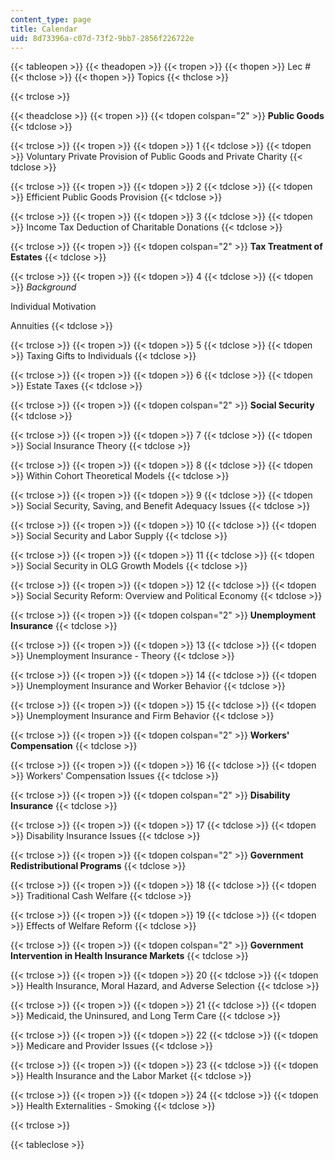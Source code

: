 ```yaml
---
content_type: page
title: Calendar
uid: 8d73396a-c07d-73f2-9bb7-2856f226722e
---
```


{{< tableopen >}}
{{< theadopen >}}
{{< tropen >}}
{{< thopen >}}
Lec #
{{< thclose >}}
{{< thopen >}}
Topics
{{< thclose >}}

{{< trclose >}}

{{< theadclose >}}
{{< tropen >}}
{{< tdopen colspan="2" >}}
**Public Goods**
{{< tdclose >}}

{{< trclose >}}
{{< tropen >}}
{{< tdopen >}}
1
{{< tdclose >}}
{{< tdopen >}}
Voluntary Private Provision of Public Goods and Private Charity
{{< tdclose >}}

{{< trclose >}}
{{< tropen >}}
{{< tdopen >}}
2
{{< tdclose >}}
{{< tdopen >}}
Efficient Public Goods Provision
{{< tdclose >}}

{{< trclose >}}
{{< tropen >}}
{{< tdopen >}}
3
{{< tdclose >}}
{{< tdopen >}}
Income Tax Deduction of Charitable Donations
{{< tdclose >}}

{{< trclose >}}
{{< tropen >}}
{{< tdopen colspan="2" >}}
**Tax Treatment of Estates**
{{< tdclose >}}

{{< trclose >}}
{{< tropen >}}
{{< tdopen >}}
4
{{< tdclose >}}
{{< tdopen >}}
_Background_  
  
Individual Motivation  
  
Annuities
{{< tdclose >}}

{{< trclose >}}
{{< tropen >}}
{{< tdopen >}}
5
{{< tdclose >}}
{{< tdopen >}}
Taxing Gifts to Individuals
{{< tdclose >}}

{{< trclose >}}
{{< tropen >}}
{{< tdopen >}}
6
{{< tdclose >}}
{{< tdopen >}}
Estate Taxes
{{< tdclose >}}

{{< trclose >}}
{{< tropen >}}
{{< tdopen colspan="2" >}}
**Social Security**
{{< tdclose >}}

{{< trclose >}}
{{< tropen >}}
{{< tdopen >}}
7
{{< tdclose >}}
{{< tdopen >}}
Social Insurance Theory
{{< tdclose >}}

{{< trclose >}}
{{< tropen >}}
{{< tdopen >}}
8
{{< tdclose >}}
{{< tdopen >}}
Within Cohort Theoretical Models
{{< tdclose >}}

{{< trclose >}}
{{< tropen >}}
{{< tdopen >}}
9
{{< tdclose >}}
{{< tdopen >}}
Social Security, Saving, and Benefit Adequacy Issues
{{< tdclose >}}

{{< trclose >}}
{{< tropen >}}
{{< tdopen >}}
10
{{< tdclose >}}
{{< tdopen >}}
Social Security and Labor Supply
{{< tdclose >}}

{{< trclose >}}
{{< tropen >}}
{{< tdopen >}}
11
{{< tdclose >}}
{{< tdopen >}}
Social Security in OLG Growth Models
{{< tdclose >}}

{{< trclose >}}
{{< tropen >}}
{{< tdopen >}}
12
{{< tdclose >}}
{{< tdopen >}}
Social Security Reform: Overview and Political Economy
{{< tdclose >}}

{{< trclose >}}
{{< tropen >}}
{{< tdopen colspan="2" >}}
**Unemployment Insurance**
{{< tdclose >}}

{{< trclose >}}
{{< tropen >}}
{{< tdopen >}}
13
{{< tdclose >}}
{{< tdopen >}}
Unemployment Insurance - Theory
{{< tdclose >}}

{{< trclose >}}
{{< tropen >}}
{{< tdopen >}}
14
{{< tdclose >}}
{{< tdopen >}}
Unemployment Insurance and Worker Behavior
{{< tdclose >}}

{{< trclose >}}
{{< tropen >}}
{{< tdopen >}}
15
{{< tdclose >}}
{{< tdopen >}}
Unemployment Insurance and Firm Behavior
{{< tdclose >}}

{{< trclose >}}
{{< tropen >}}
{{< tdopen colspan="2" >}}
**Workers' Compensation**
{{< tdclose >}}

{{< trclose >}}
{{< tropen >}}
{{< tdopen >}}
16
{{< tdclose >}}
{{< tdopen >}}
Workers' Compensation Issues
{{< tdclose >}}

{{< trclose >}}
{{< tropen >}}
{{< tdopen colspan="2" >}}
**Disability Insurance**
{{< tdclose >}}

{{< trclose >}}
{{< tropen >}}
{{< tdopen >}}
17
{{< tdclose >}}
{{< tdopen >}}
Disability Insurance Issues
{{< tdclose >}}

{{< trclose >}}
{{< tropen >}}
{{< tdopen colspan="2" >}}
**Government Redistributional Programs**
{{< tdclose >}}

{{< trclose >}}
{{< tropen >}}
{{< tdopen >}}
18
{{< tdclose >}}
{{< tdopen >}}
Traditional Cash Welfare
{{< tdclose >}}

{{< trclose >}}
{{< tropen >}}
{{< tdopen >}}
19
{{< tdclose >}}
{{< tdopen >}}
Effects of Welfare Reform
{{< tdclose >}}

{{< trclose >}}
{{< tropen >}}
{{< tdopen colspan="2" >}}
**Government Intervention in Health Insurance Markets**
{{< tdclose >}}

{{< trclose >}}
{{< tropen >}}
{{< tdopen >}}
20
{{< tdclose >}}
{{< tdopen >}}
Health Insurance, Moral Hazard, and Adverse Selection
{{< tdclose >}}

{{< trclose >}}
{{< tropen >}}
{{< tdopen >}}
21
{{< tdclose >}}
{{< tdopen >}}
Medicaid, the Uninsured, and Long Term Care
{{< tdclose >}}

{{< trclose >}}
{{< tropen >}}
{{< tdopen >}}
22
{{< tdclose >}}
{{< tdopen >}}
Medicare and Provider Issues
{{< tdclose >}}

{{< trclose >}}
{{< tropen >}}
{{< tdopen >}}
23
{{< tdclose >}}
{{< tdopen >}}
Health Insurance and the Labor Market
{{< tdclose >}}

{{< trclose >}}
{{< tropen >}}
{{< tdopen >}}
24
{{< tdclose >}}
{{< tdopen >}}
Health Externalities - Smoking
{{< tdclose >}}

{{< trclose >}}

{{< tableclose >}}